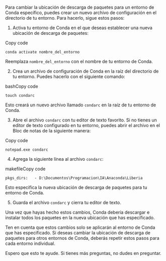Para cambiar la ubicación de descarga de paquetes para un entorno de Conda específico, puedes crear un nuevo archivo de configuración en el directorio de tu entorno. Para hacerlo, sigue estos pasos:

1.  Activa tu entorno de Conda en el que deseas establecer una nueva ubicación de descarga de paquetes:

Copy code

```
conda activate nombre_del_entorno
```

Reemplaza `nombre_del_entorno` con el nombre de tu entorno de Conda.

2.  Crea un archivo de configuración de Conda en la raíz del directorio de tu entorno. Puedes hacerlo con el siguiente comando:

bashCopy code

```
touch condarc
```

Esto creará un nuevo archivo llamado `condarc` en la raíz de tu entorno de Conda.

3.  Abre el archivo `condarc` con tu editor de texto favorito. Si no tienes un editor de texto configurado en tu entorno, puedes abrir el archivo en el Bloc de notas de la siguiente manera:

Copy code

```
notepad.exe condarc
```

4.  Agrega la siguiente línea al archivo `condarc`:

makefileCopy code

```
pkgs_dirs:   - D:\Documentos\Programacion\IA\Anaconda\Liberia
```

Esto especifica la nueva ubicación de descarga de paquetes para tu entorno de Conda.

5.  Guarda el archivo `condarc` y cierra tu editor de texto.

Una vez que hayas hecho estos cambios, Conda debería descargar e instalar todos los paquetes en la nueva ubicación que has especificado.

Ten en cuenta que estos cambios solo se aplicarán al entorno de Conda que has especificado. Si deseas cambiar la ubicación de descarga de paquetes para otros entornos de Conda, deberás repetir estos pasos para cada entorno individual.

Espero que esto te ayude. Si tienes más preguntas, no dudes en preguntar.